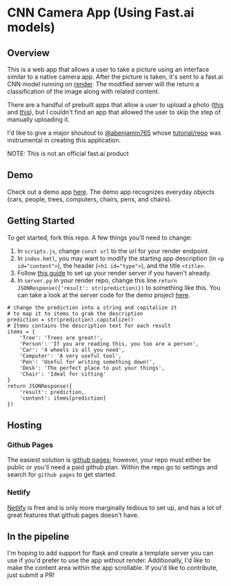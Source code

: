# CNN Camera App (Using Fast.ai models)
## Overview
This is a web app that allows a user to take a picture using an interface similar to a native camera app. 
After the picture is taken, it's sent to a fast.ai CNN model running on [render](https://www.render.com). 
The modified server will the return a classification of the image along with related content.

There are a handful of prebuilt apps that allow a user to upload a photo ([this](https://github.com/npatta01/web-deep-learning-classifier) and [this](https://github.com/render-examples/fastai-v3)), but I couldn't find an app that allowed the user to skip the step of manually uploading it.

I'd like to give a major shoutout to [@abenjamin765](https://github.com/abenjamin765) whose [tutorial/repo](https://github.com/abenjamin765/camera-app) was instrumental in creating this application. 

NOTE: This is not an official fast.ai product

## Demo
Check out a demo app [here](https://tylernoblett.github.io/fastai-cnn-camera-app/). The demo app recognizes everyday objects (cars, people, trees, computers, chairs, pens, and chairs).

## Getting Started
To get started, fork this repo. A few things you'll need to change:
1. In `scripts.js`, change `const url` to the url for your render endpoint.
2. In `index.hmtl`, you may want to modify the starting app description (in `<p id="content">`), the header (`<h1 id="type">`), and the title `<title>`.
3. Follow [this guide](https://course.fast.ai/deployment_render.html) to set up your render server if you haven't already.
4. In `server.py` in your render repo, change this line `return JSONResponse({'result': str(prediction)})` to something like this. You can take a look at the server code for the demo project [here](https://github.com/TylerNoblett/fastai-v3/blob/master/app/server.py).
```
# change the prediction into a string and capitalize it
# to map it to items to grab the description
prediction = str(prediction).capitalize()	
# Items contains the description text for each result
items = {	
    'Tree': 'Trees are great!', 	
    'Person': 'If you are reading this, you too are a person', 	
    'Car': '4 wheels is all you need',	
    'Computer': 'A very useful tool',	
    'Pen': 'Useful for writing something down!',	
    'Desk': 'The perfect place to put your things',	
    'Chair': 'Ideal for sitting'	
}	
return JSONResponse({	
    'result': prediction,	
    'content': items[prediction]	
})
```
## Hosting
### Github Pages
The easiest solution is [github pages](https://pages.github.com/); however, your repo must either be public or you'll need a paid github plan. Within the repo go to settings and search for `github pages` to get started.

### Netlify
[Netlify](https://www.netlify.com/) is free and is only more marginally tedious to set up, and has a lot of great features that github pages doesn't have.

## In the pipeline
I'm hoping to add support for flask and create a template server you can use if you'd prefer to use the app without render.
Additionally, I'd like to make the content area within the app scrollable.
If you'd like to contribute, just submit a PR!


